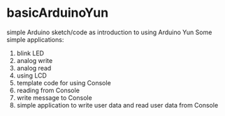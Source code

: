 # basicArduinoYun
simple Arduino sketch/code as introduction to using Arduino Yun 
Some simple applications:
1. blink LED
2. analog write
3. analog read
4. using LCD
5. template code for using Console
6. reading from Console
7. write message to Console
8. simple application to write user data and read user data from Console

